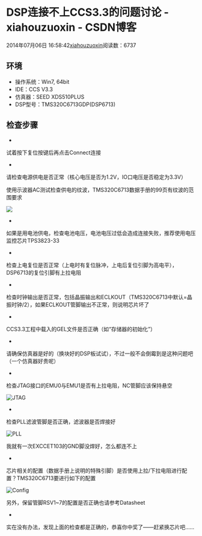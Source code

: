 # DSP连接不上CCS3.3的问题讨论 - xiahouzuoxin - CSDN博客





2014年07月06日 16:58:42[xiahouzuoxin](https://me.csdn.net/xiahouzuoxin)阅读数：6737








## 环境
- 操作系统：Win7, 64bit
- IDE：CCS V3.3
- 仿真器：SEED XDS510PLUS
- DSP型号：TMS320C6713GDP(DSP6713)

## [](https://github.com/xiahouzuoxin/notes/blob/master/essays/DSP%E8%BF%9E%E6%8E%A5%E4%B8%8D%E4%B8%8ACCS3.3%E7%9A%84%E9%97%AE%E9%A2%98%E8%AE%A8%E8%AE%BA.md#%E6%A3%80%E6%9F%A5%E6%AD%A5%E9%AA%A4)检查步骤
- 
试着按下复位按键后再点击Connect连接

- 
请检查电源供电是否正常（核心电压是否为1.2V，IO口电压是否稳定为3.3V）

使用示波器AC测试检查供电的纹波，TMS320C6713数据手册的99页有纹波的范围要求

![](https://github.com/xiahouzuoxin/notes/raw/master/images/DSP%E8%BF%9E%E6%8E%A5%E4%B8%8D%E4%B8%8ACCS3.3%E7%9A%84%E9%97%AE%E9%A2%98%E8%AE%A8%E8%AE%BA/wenbo.png)

- 
如果是用电池供电，检查电池电压，电池电压过低会造成连接失败，推荐使用电压监控芯片TPS3823-33

- 
检查上电复位是否正常（上电时有复位脉冲，上电后复位引脚为高电平），DSP6713的复位引脚有上拉电阻

- 
检查时钟输出是否正常，包括晶振输出和ECLKOUT（TMS320C6713中默认=晶振时钟/2），如果ECLKOUT管脚输出不正常，则说明芯片坏了

- 
CCS3.3工程中载入的GEL文件是否正确（如“存储器的初始化”）

- 
请确保仿真器是好的（换块好的DSP板试试），不过一般不会倒霉到是这种问题吧（一个仿真器好贵呢）

- 
检查JTAG接口的EMU0与EMU1是否有上拉电阻，NC管脚应该保持悬空

![JTAG](https://github.com/xiahouzuoxin/notes/raw/master/images/DSP%E8%BF%9E%E6%8E%A5%E4%B8%8D%E4%B8%8ACCS3.3%E7%9A%84%E9%97%AE%E9%A2%98%E8%AE%A8%E8%AE%BA/JTAG.png)

- 
检查PLL滤波管脚是否正确，滤波器是否焊接好

![PLL](https://github.com/xiahouzuoxin/notes/raw/master/images/DSP%E8%BF%9E%E6%8E%A5%E4%B8%8D%E4%B8%8ACCS3.3%E7%9A%84%E9%97%AE%E9%A2%98%E8%AE%A8%E8%AE%BA/PLL.png)

我就有一次EXCCET103的GND脚没焊好，怎么都连不上

- 
芯片相关的配置（数据手册上说明的特殊引脚）是否使用上拉/下拉电阻进行配置？TMS320C6713要进行如下的配置

![Config](https://github.com/xiahouzuoxin/notes/raw/master/images/DSP%E8%BF%9E%E6%8E%A5%E4%B8%8D%E4%B8%8ACCS3.3%E7%9A%84%E9%97%AE%E9%A2%98%E8%AE%A8%E8%AE%BA/Config.png)

另外，保留管脚RSV1~7的配置是否正确也请参考Datasheet

- 
实在没有办法，发现上面的检查都是正确的，恭喜你中奖了——赶紧换芯片吧……




